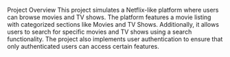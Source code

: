 Project Overview
This project simulates a Netflix-like platform where users can browse movies and TV shows. The platform features a movie listing with categorized sections like Movies and TV Shows. Additionally, it allows users to search for specific movies and TV shows using a search functionality. The project also implements user authentication to ensure that only authenticated users can access certain features.
